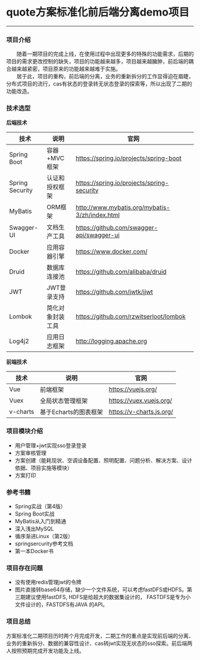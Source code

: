 # quote方案标准化前后端分离demo项目
------------------------------------------------
### 项目介绍
　　随着一期项目的完成上线，在使用过程中出现更多的特殊的功能需求，后期的项目的需求更改控制的缺失，项目的功能越来越多，项目越来越臃肿，前后端的耦合越来越紧密，项目原来的功能越来越难于实施。<br>
　　居于此，项目的重构，前后端的分离，业务的重新拆分的工作显得迫在眉睫，分布式项目的流行，cas有状态的登录转无状态登录的探索等，所以出现了二期的功能改造。

### 技术选型
**后端技术**

| 技术     | 说明    | 官网    |
|  ----   |   ----   |    ----   |
| Spring Boot | 容器+MVC框架 | https://spring.io/projects/spring-boot |
| Spring Security | 认证和授权框架 | https://spring.io/projects/spring-security |
| MyBatis | ORM框架 | http://www.mybatis.org/mybatis-3/zh/index.html |
| Swagger-UI | 文档生产工具 | https://github.com/swagger-api/swagger-ui |
| Docker | 应用容器引擎 | https://www.docker.com/ |
| Druid | 数据库连接池 | https://github.com/alibaba/druid |
| JWT | JWT登录支持 | https://github.com/jwtk/jjwt |
| Lombok | 简化对象封装工具 | https://github.com/rzwitserloot/lombok |
| Log4j2 | 应用日志框架 | http://logging.apache.org |



**前端技术**

| 技术     | 说明    | 官网    |
|  ----   |   ----   |    ----   |
| Vue  | 前端框架 | https://vuejs.org/ |
| Vuex | 全局状态管理框架 | https://vuex.vuejs.org/ |
| v-charts | 基于Echarts的图表框架 | 	https://v-charts.js.org/ |

### 项目模块介绍
* 用户管理+jwt实现sso登录登录
* 方案审核管理
* 方案创建（能耗现状、空调设备配置、照明配置、问题分析、解决方案、设计依据、项目实施等模块）
* 方案打印

### 参考书籍
* Spring实战（第4版）
* Spring Boot实战
* MyBatis从入门到精通
* 深入浅出MySQL
* 循序渐进Linux（第2版）
* springsercurity参考文档
* 第一本Docker书

### 项目存在问题
* 没有使用redis管理jwt的令牌
* 图片直接转base64存储，缺少一个文件系统，可以考虑fastDFS或HDFS。第三期建议使用fastDFS,
HDFS是给超大的数据集设计的， FASTDFS是专为小文件设计的，FASTDFS有JAVA 的API。

### 项目总结
方案标准化二期项目历时两个月完成开发，二期工作的重点是实现前后端的分离、业务的重新拆分、数据的兼容性设计、cas转jwt实现无状态的sso探索。前后端两人按照预期完成开发功能及上线。
